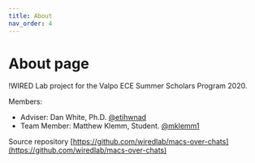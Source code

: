 ```yaml
---
title: About
nav_order: 4
---
```

# About page

!WIRED Lab project for the Valpo ECE Summer Scholars Program 2020.

Members:

* Adviser: Dan White, Ph.D. [@etihwnad](https://github.com/etihwnad)
* Team Member: Matthew Klemm, Student. [@mklemm1](https://github.com/mklemm1)

Source repository [https://github.com/wiredlab/macs-over-chats](https://github.com/wiredlab/macs-over-chats)



